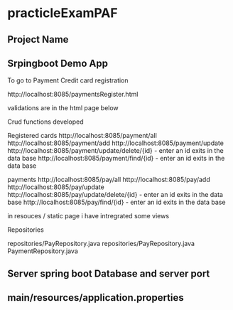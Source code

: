 # practicleExamPAF

Project Name 
--------------------
Srpingboot Demo App
--------------------

To go to Payment Credit card registration

http://localhost:8085/paymentsRegister.html

validations are in the html page below

Crud functions developed

Registered cards
http://localhost:8085/payment/all
http://localhost:8085/payment/add
http://localhost:8085/payment/update
http://localhost:8085/payment/update/delete/{id} - enter an id exits in the data base
http://localhost:8085/payment/find/{id} - enter an id exits in the data base

payments
http://localhost:8085/pay/all
http://localhost:8085/pay/add
http://localhost:8085/pay/update
http://localhost:8085/pay/update/delete/{id} - enter an id exits in the data base
http://localhost:8085/pay/find/{id} - enter an id exits in the data base


in resouces / static page i have intregrated some views 

Repositories

repositories/PayRepository.java
repositories/PayRepository.java
PaymentRepository.java


Server spring boot Database and server port
--------------------------------------------
main/resources/application.properties
--------------------------------------------
